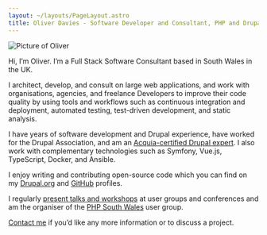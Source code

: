 ```yaml
---
layout: ~/layouts/PageLayout.astro
title: Oliver Davies - Software Developer and Consultant, PHP and Drupal specialist
---
```


<div class="mb-4 w-32">
  <img src="/images/social-avatar.jpg" alt="Picture of Oliver" class="rounded-full border border-gray">
</div>

Hi, I’m Oliver. I’m a Full Stack Software Consultant based in South Wales in the UK.

I architect, develop, and consult on large web applications, and work with organisations, agencies, and freelance Developers to improve their code quality by using tools and workflows such as continuous integration and deployment, automated testing, test-driven development, and static analysis.

I have years of software development and Drupal experience, have worked for the Drupal Association, and am an <a href="https://certification.acquia.com/user/4540">Acquia-certified Drupal expert</a>. I also work with complementary technologies such as Symfony, Vue.js, TypeScript, Docker, and Ansible.

I enjoy writing and contributing open-source code which you can find on my [Drupal.org] and [GitHub] profiles.

I regularly <a href="/talks">present talks and workshops</a> at user groups and conferences and am the organiser of the <a href="https://www.phpsouthwales.uk">PHP South Wales</a> user group.

<a href="/contact">Contact me</a> if you’d like any more information or to discuss a project.

[drupal.org]: https://drupal.org/u/opdavies
[github]: https://github.com/opdavies
